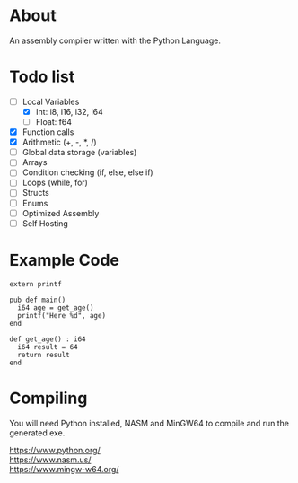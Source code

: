 # About
An assembly compiler written with the Python Language.

# Todo list
- [ ] Local Variables<br>
  - [x] Int: i8, i16, i32, i64 
  - [ ] Float: f64
- [x] Function calls
- [x] Arithmetic (+, -, *, /)
- [ ] Global data storage (variables)
- [ ] Arrays
- [ ] Condition checking (if, else, else if)
- [ ] Loops (while, for)
- [ ] Structs
- [ ] Enums 
- [ ] Optimized Assembly
- [ ] Self Hosting

# Example Code
```
extern printf

pub def main()
  i64 age = get_age()
  printf("Here %d", age)
end

def get_age() : i64
  i64 result = 64
  return result
end
```

# Compiling
You will need Python installed, NASM and MinGW64 to compile and run the generated exe.

https://www.python.org/
<br>
https://www.nasm.us/
<br>
https://www.mingw-w64.org/
